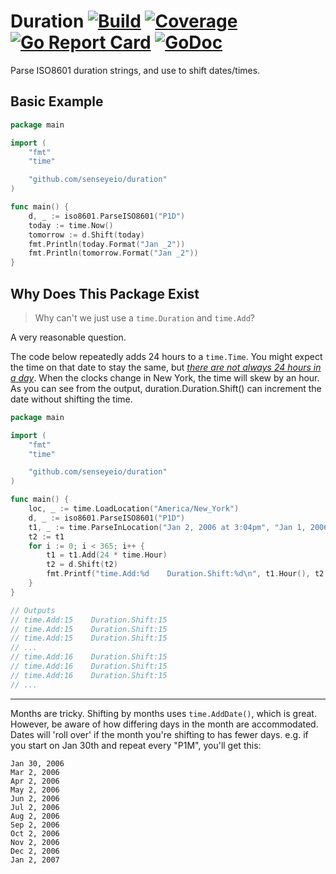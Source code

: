 Duration [![Build](https://travis-ci.org/senseyeio/duration.svg?branch=master)](https://travis-ci.org/senseyeio/duration) [![Coverage](https://coveralls.io/repos/github/senseyeio/duration/badge.svg?branch=master)](https://coveralls.io/github/senseyeio/duration?branch=master) [![Go Report Card](https://goreportcard.com/badge/senseyeio/duration)](https://goreportcard.com/report/senseyeio/duration) [![GoDoc](https://godoc.org/github.com/senseyeio/duration?status.svg)](https://godoc.org/github.com/senseyeio/duration)
=======
Parse ISO8601 duration strings, and use to shift dates/times.

Basic Example
-------------

```go
package main

import (
	"fmt"
	"time"

	"github.com/senseyeio/duration"
)

func main() {
	d, _ := iso8601.ParseISO8601("P1D")
	today := time.Now()
	tomorrow := d.Shift(today)
	fmt.Println(today.Format("Jan _2"))
	fmt.Println(tomorrow.Format("Jan _2"))
}
```

Why Does This Package Exist
---------------------------
> Why can't we just use a `time.Duration` and `time.Add`?

A very reasonable question.

The code below repeatedly adds 24 hours to a `time.Time`. You might expect the time on that date to stay the same, but [_there are not always 24 hours in a day_](http://infiniteundo.com/post/25326999628/falsehoods-programmers-believe-about-time). When the clocks change in New York, the time will skew by an hour. As you can see from the output, duration.Duration.Shift() can increment the date without shifting the time.

```go
package main

import (
	"fmt"
	"time"

	"github.com/senseyeio/duration"
)

func main() {
	loc, _ := time.LoadLocation("America/New_York")
	d, _ := iso8601.ParseISO8601("P1D")
	t1, _ := time.ParseInLocation("Jan 2, 2006 at 3:04pm", "Jan 1, 2006 at 3:04pm", loc)
	t2 := t1
	for i := 0; i < 365; i++ {
		t1 = t1.Add(24 * time.Hour)
		t2 = d.Shift(t2)
		fmt.Printf("time.Add:%d    Duration.Shift:%d\n", t1.Hour(), t2.Hour())
	}
}

// Outputs
// time.Add:15    Duration.Shift:15
// time.Add:15    Duration.Shift:15
// time.Add:15    Duration.Shift:15
// ...
// time.Add:16    Duration.Shift:15
// time.Add:16    Duration.Shift:15
// time.Add:16    Duration.Shift:15
// ...
```

-------
Months are tricky. Shifting by months uses `time.AddDate()`, which is great. However, be aware of how differing days in the month are accommodated. Dates will 'roll over' if the month you're shifting to has fewer days. e.g. if you start on Jan 30th and repeat every "P1M", you'll get this:

```
Jan 30, 2006
Mar 2, 2006
Apr 2, 2006
May 2, 2006
Jun 2, 2006
Jul 2, 2006
Aug 2, 2006
Sep 2, 2006
Oct 2, 2006
Nov 2, 2006
Dec 2, 2006
Jan 2, 2007
```
